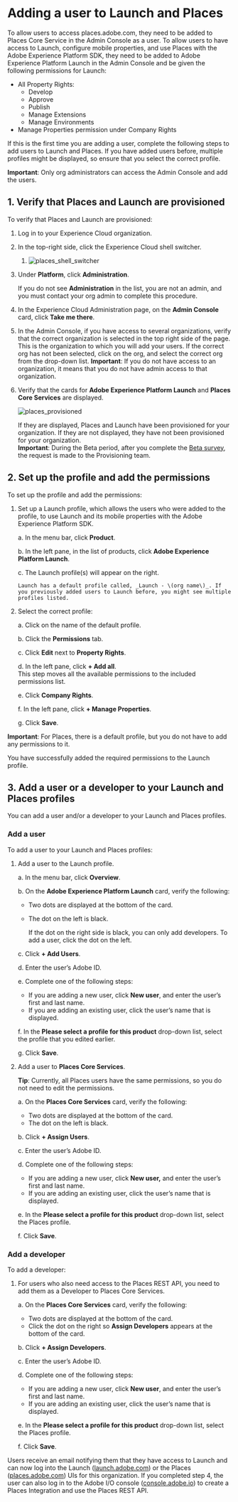 # Adding a user to Launch and Places

To allow users to access places.adobe.com, they need to be added to Places Core Service in the Admin Console as a user. To allow users to have access to Launch, configure mobile properties, and use Places with the Adobe Experience Platform SDK, they need to be added to Adobe Experience Platform Launch in the Admin Console and be given the following permissions for Launch:

* All Property Rights:
  * Develop
  * Approve
  * Publish
  * Manage Extensions
  * Manage Environments
* Manage Properties permission under Company Rights 

If this is the first time you are adding a user, complete the following steps to add users to Launch and Places. If you have added users before, multiple profiles might be displayed, so ensure that you select the correct profile.

**Important**: Only org administrators can access the Admin Console and add the users.

## 1. Verify that Places and Launch are provisioned

To verify that Places and Launch are provisioned:

1. Log in to your Experience Cloud organization.
2. In the top-right side, click the Experience Cloud shell switcher.
   1. ![places\_shell\_switcher](.gitbook/assets/places_shell_switcher.png)
3. Under **Platform**, click **Administration**.

   If you do not see **Administration** in the list, you are not an admin, and you must contact your org admin to complete this procedure.

4. In the Experience Cloud Administration page, on the **Admin Console** card, click **Take me there**.
5. In the Admin Console, if you have access to several organizations, verify that the correct organization is selected in the top right side of the page.  This is the organization to which you will add your users. If the correct org has not been selected, click on the org, and select the correct org from the drop-down list.  **Important**: If you do not have access to an organization, it means that you do not have admin access to that organization.
6. Verify that the cards for **Adobe Experience Platform Launch** and **Places Core Services** are displayed.

   ![places\_provisioned](.gitbook/assets/places_provisioned.png)  
  
   If they are displayed, Places and Launch have been provisioned for your organization. If they are not displayed, they have not been provisioned for your organization.   
   **Important**: During the Beta period, after you complete the [Beta survey](https://forms.office.com/Pages/ResponsePage.aspx?id=Wht7-jR7h0OUrtLBeN7O4fkr821yYptFo-ghlnlXCyhUM0dQVkJCSzVDMFNGWEFXWUUwNEJWSjhSRS4u), the request is made to the Provisioning team.

## 2. Set up the profile and add the permissions

To set up the profile and add the permissions:

1. Set up a Launch profile, which allows the users who were added to the profile, to use Launch and its mobile properties with the Adobe Experience Platform SDK.

   a. In the menu bar, click **Product**.

   b. In the left pane, in the list of products, click **Adobe Experience Platform Launch**.

   c. The Launch profile\(s\) will appear on the right.

       Launch has a default profile called, _Launch - \(org name\)_. If you previously added users to Launch before, you might see multiple profiles listed.

2. Select the correct profile:

   a. Click on the name of the default profile.

   b. Click the **Permissions** tab.

   c. Click **Edit** next to **Property Rights**.

   d. In the left pane, click **+ Add all**.  
       This step moves all the available permissions to the included permissions list.

   e. Click **Company Rights**.

   f. In the left pane, click **+ Manage Properties**.

   g. Click **Save**.

**Important**: For Places, there is a default profile, but you do not have to add any permissions to it.

You have successfully added the required permissions to the Launch profile.

## 3. Add a user or a developer to your Launch and Places profiles

You can add a user and/or a developer to your Launch and Places profiles.

### Add a user

To add a user to your Launch and Places profiles:

1. Add a user to the Launch profile.

   a. In the menu bar, click **Overview**.

   b. On the **Adobe Experience Platform Launch** card, verify the following:

   * Two dots are displayed at the bottom of the card.
   * The dot on the left is black.

     If the dot on the right side is black, you can only add developers. To add a user, click the dot on the left.

   c. Click **+ Add Users**.

   d. Enter the user’s Adobe ID.

   e. Complete one of the following steps:

   * If you are adding a new user, click **New user**, and enter the user’s first and last name.
   * If you are adding an existing user, click the user’s name that is displayed.

   f. In the **Please select a profile for this product** drop-down list, select the profile that you edited earlier.

   g. Click **Save**.

2. Add a user to **Places Core Services**.

   **Tip**: Currently, all Places users have the same permissions, so you do not need to edit the permissions.

   a. On the **Places Core Services** card, verify the following:

   * Two dots are displayed at the bottom of the card.
   * The dot on the left is black.

   b. Click **+ Assign Users**.

   c. Enter the user’s Adobe ID.

   d. Complete one of the following steps:

   * If you are adding a new user, click **New user,** and enter the user’s first and last name.
   * If you are adding an existing user, click the user’s name that is displayed.

   e. In the **Please select a profile for this product** drop-down list, select the Places profile.

   f. Click **Save**.

### Add a developer

To add a developer:

1. For users who also need access to the Places REST API, you need to add them as a Developer to Places Core Services.

   a. On the **Places Core Services** card, verify the following:

   * Two dots are displayed at the bottom of the card.
   * Click the dot on the right so **Assign Developers** appears at the bottom of the card.

   b. Click **+ Assign Developers**.

   c. Enter the user’s Adobe ID.

   d. Complete one of the following steps:

   * If you are adding a new user, click **New user**, and enter the user’s first and last name.
   * If you are adding an existing user, click the user’s name that is displayed.

   e. In the **Please select a profile for this product** drop-down list, select the Places profile.

   f. Click **Save**.

Users receive an email notifying them that they have access to Launch and can now log into the Launch \([launch.adobe.com](https://launch.adobe.com)\) or the Places \([places.adobe.com](https://places.adobe.com)\) UIs for this organization. If you completed step 4, the user can also log in to the Adobe I/O console \([console.adobe.io](https://console.adobe.io)\) to create a Places Integration and use the Places REST API.


